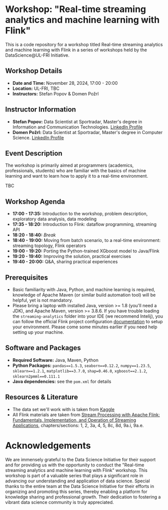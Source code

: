 # Workshop: "Real-time streaming analytics and machine learning with Flink"

This is a code repository for a workshop titled Real-time streaming analytics and machine learning with Flink in a series of workshops held by the DataScience@UL-FRI Initiative.

## Workshop Details
- **Date and Time:** November 28, 2024, 17:00 - 20:00
- **Location:** UL-FRI, TBC
- **Instructors:** Stefan Popov & Domen Požrl

## Instructor Information
- **Stefan Popov:** Data Scientist at Sportradar, Master's degree in Information and Communication Technologies. [LinkedIn Profile](https://www.linkedin.com/in/popovstefan/)
- **Domen Požrl:** Data Scientist at Sportradar, Master's degree in Computer Science. [LinkedIn Profile](https://www.linkedin.com/in/domen-po%C5%BErl-665692326/)

## Event Description
The workshop is primarily aimed at programmers (academics, professionals, students) who are familiar with the basics of machine learning and want to learn how to apply it to a real-time environment. 

TBC

## Workshop Agenda
- **17:00 - 17:35:** Introduction to the workshop, problem description, exploratory data analysis, data modeling
- **17:35 - 18:20:** Introduction to Flink: dataflow programming, streaming API
- **18:20 - 18:40:** _Break_
- **18:40 - 19:00:** Moving from batch scenario, to a real-time environment: streaming topology, Flink operators
- **19:00 - 19:20:** Porting the Python-trained XGboost model to Java/Flink
- **19:20 - 19:40:** Improving the solution, practical exercises
- **19:40 - 20:00:** Q&A, sharing practical experiences 

## Prerequisites
- Basic familiarity with Java, Python, and machine learning is required, knowledge of Apache Maven (or similar build automation tool) will be helpful, yet is not mandatory.
- Please bring a laptop with installed Java, version >= 1.8 (you'll need a JDK), and Apache Maven, version >= 3.8.6. If you have trouble loading the `streaming-analytics` folder into your IDE (we recommend Intelij), you can follow the official Flink project configuration [documentation](https://nightlies.apache.org/flink/flink-docs-release-1.20/docs/dev/configuration/overview/) to setup your environment. Please come some minutes earlier if you need help setting up your machine.

## Software and Packages
- **Required Software:** Java, Maven, Python
- **Python Packages:** `pandas==1.5.3`, `seaborn==0.12.2`, `numpy==1.23.5`, `sklearn==1.2.1`, `matplotlib==3.7.0`, `shap=0.46.0`, `xgboost==2.1.2`, `sklearn2pmml==0.111.1`
- **Java dependencies:** see the `pom.xml` for details

## Resources & Literature
- The data set we'll work with is taken from [Kaggle](https://www.kaggle.com/datasets/jahnavipaliwal/customer-feedback-and-satisfaction/)
- All Flink materials are taken from [Stream Processing with Apache Flink: Fundamentals, Implementation, and Operation of Streaming Applications](https://www.amazon.com/Stream-Processing-Apache-Flink-Implementation/dp/149197429X), chapters/sections: 1, 2, 3a, 4, 5, 8c, 8d, 9a.i, 9a.e.

# Acknowledgements

We are immensely grateful to the Data Science Initiative for their support and for providing us with the opportunity to conduct the "Real-time streaming analytics and machine learning with Flink" workshop. This workshop is part of a valuable series that plays a significant role in advancing our understanding and application of data science. Special thanks to the entire team at the Data Science Initiative for their efforts in organizing and promoting this series, thereby enabling a platform for knowledge sharing and professional growth. Their dedication to fostering a vibrant data science community is truly appreciated.